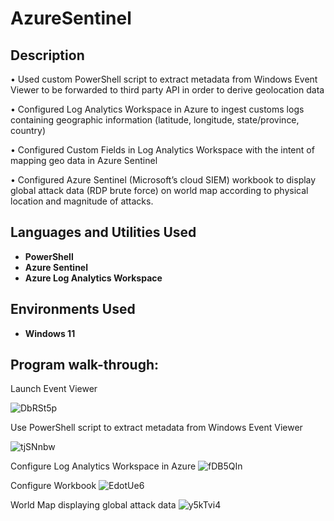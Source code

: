 # AzureSentinel
<h2>Description</h2>

•	Used custom PowerShell script to extract metadata from Windows Event Viewer to be forwarded to third party API in order to derive geolocation data

•	Configured Log Analytics Workspace in Azure to ingest customs logs containing geographic information (latitude, longitude, state/province, country)

•	Configured Custom Fields in Log Analytics Workspace with the intent of mapping geo data in Azure Sentinel

•	Configured Azure Sentinel (Microsoft’s cloud SIEM) workbook to display global attack data (RDP brute force) on world map according to physical location and magnitude of attacks.
<br />


<h2>Languages and Utilities Used</h2>

- <b>PowerShell</b> 
- <b>Azure Sentinel</b>
- <b>Azure Log Analytics Workspace</b>

<h2>Environments Used </h2>

- <b>Windows 11</b> 

<h2>Program walk-through:</h2>
Launch Event Viewer

![DbRSt5p](https://github.com/user-attachments/assets/c2ba290e-be61-44cf-89a1-ded96a620454)


Use PowerShell script to extract metadata from Windows Event Viewer

 ![tjSNnbw](https://github.com/user-attachments/assets/8a78566c-4d15-401d-a915-5d0121a1abfe)


Configure Log Analytics Workspace in Azure
![fDB5QIn](https://github.com/user-attachments/assets/356fb4ba-a925-4f7e-8954-55293ca46d15)


Configure Workbook
![EdotUe6](https://github.com/user-attachments/assets/cd11ec5e-803a-4de7-b03f-5203ba9e8d02)


World Map displaying global attack data
![y5kTvi4](https://github.com/user-attachments/assets/216ee18b-5e07-4602-a819-dc018fe4945a)



 
